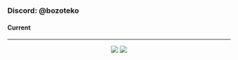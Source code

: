 ### Discord: @bozoteko
#### Current
<hr>
<p align="center">
    <img src=https://lanyard.cnrad.dev/api/933241260972589076/>
    <img src=https://github.com/anuraghazra/github-readme-stats>
<br>
<br>
</p>
<p align="center"> <img src="" alt="" /> </p>
<br>
</hr>
